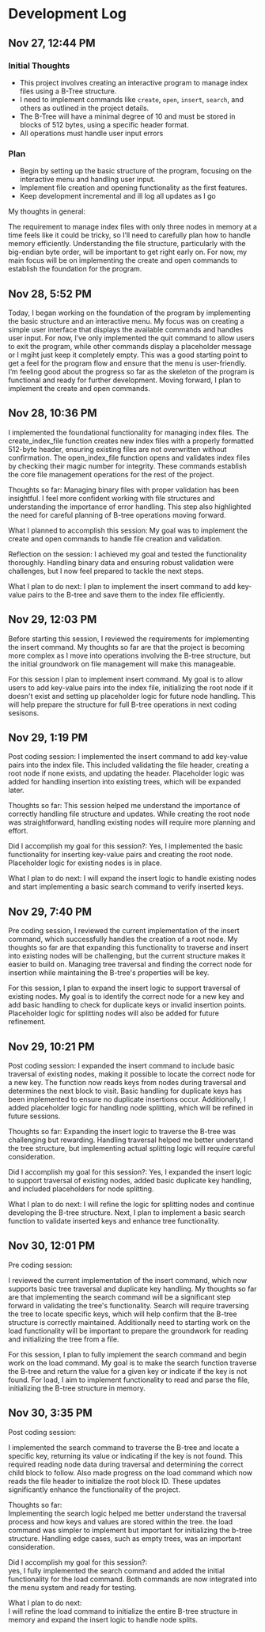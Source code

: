 # Development Log

## Nov 27, 12:44 PM 
### Initial Thoughts  
- This project involves creating an interactive program to manage index files using a B-Tree structure.  
- I need to implement commands like `create`, `open`, `insert`, `search`, and others as outlined in the project details.  
- The B-Tree will have a minimal degree of 10 and must be stored in blocks of 512 bytes, using a specific header format.  
- All operations must handle user input errors 
### Plan  
- Begin by setting up the basic structure of the program, focusing on the interactive menu and handling user input.  
- Implement file creation and opening functionality as the first features.  
- Keep development incremental and ill log all updates as I go

My thoughts in general:

The requirement to manage index files with only three nodes in memory at a time feels like it could be tricky, so I’ll need to carefully plan how to handle memory efficiently. Understanding the file structure, particularly with the big-endian byte order, will be important to get right early on. For now, my main focus will be on implementing the create and open commands to establish the foundation for the program.


## Nov 28, 5:52 PM 

Today, I began working on the foundation of the program by implementing the basic structure and an interactive menu. My focus was on creating a simple user interface that displays the available commands and handles user input. For now, I’ve only implemented the quit command to allow users to exit the program, while other commands display a placeholder message or I mgiht just keep it completely empty. This was a good starting point to get a feel for the program flow and ensure that the menu is user-friendly. I’m feeling good about the progress so far as the skeleton of the program is functional and ready for further development. Moving forward, I plan to implement the create and open commands.

## Nov 28, 10:36 PM

I implemented the foundational functionality for managing index files. The create_index_file function creates new index files with a properly formatted 512-byte header, ensuring existing files are not overwritten without confirmation. The open_index_file function opens and validates index files by checking their magic number for integrity. These commands establish the core file management operations for the rest of the project.

Thoughts so far: Managing binary files with proper validation has been insightful. I feel more confident working with file structures and understanding the importance of error handling. This step also highlighted the need for careful planning of B-tree operations moving forward.

What I planned to accomplish this session: My goal was to implement the create and open commands to handle file creation and validation.

Reflection on the session: I achieved my goal and tested the functionality thoroughly. Handling binary data and ensuring robust validation were challenges, but I now feel prepared to tackle the next steps.

What I plan to do next: I plan to implement the insert command to add key-value pairs to the B-tree and save them to the index file efficiently.

## Nov 29, 12:03 PM


Before starting this session, I reviewed the requirements for implementing the insert command. My thoughts so far are that the project is becoming more complex as I move into operations involving the B-tree structure, but the initial groundwork on file management will make this manageable.  

For this session I plan to implement insert command. My goal is to allow users to add key-value pairs into the index file, initializing the root node if it doesn't exist and setting up placeholder logic for future node handling. This will help prepare the structure for full B-tree operations in next coding sesisons.

## Nov 29, 1:19 PM

Post coding session: I implemented the insert command to add key-value pairs into the index file. This included validating the file header, creating a root node if none exists, and updating the header. Placeholder logic was added for handling insertion into existing trees, which will be expanded later.

Thoughts so far: This session helped me understand the importance of correctly handling file structure and updates. While creating the root node was straightforward, handling existing nodes will require more planning and effort.

Did I accomplish my goal for this session?: Yes, I implemented the basic functionality for inserting key-value pairs and creating the root node. Placeholder logic for existing nodes is in place.

What I plan to do next: I will expand the insert logic to handle existing nodes and start implementing a basic search command to verify inserted keys.

## Nov 29, 7:40 PM

Pre coding session, I reviewed the current implementation of the insert command, which successfully handles the creation of a root node. My thoughts so far are that expanding this functionality to traverse and insert into existing nodes will be challenging, but the current structure makes it easier to build on. Managing tree traversal and finding the correct node for insertion while maintaining the B-tree's properties will be key.

For this session, I plan to expand the insert logic to support traversal of existing nodes. My goal is to identify the correct node for a new key and add basic handling to check for duplicate keys or invalid insertion points. Placeholder logic for splitting nodes will also be added for future refinement.


## Nov 29, 10:21 PM

Post coding session: I expanded the insert command to include basic traversal of existing nodes, making it possible to locate the correct node for a new key. The function now reads keys from nodes during traversal and determines the next block to visit. Basic handling for duplicate keys has been implemented to ensure no duplicate insertions occur. Additionally, I added placeholder logic for handling node splitting, which will be refined in future sessions.

Thoughts so far:
Expanding the insert logic to traverse the B-tree was challenging but rewarding. Handling traversal helped me better understand the tree structure, but implementing actual splitting logic will require careful consideration.

Did I accomplish my goal for this session?:
Yes, I expanded the insert logic to support traversal of existing nodes, added basic duplicate key handling, and included placeholders for node splitting.

What I plan to do next:
I will refine the logic for splitting nodes and continue developing the B-tree structure. Next, I plan to implement a basic search function to validate inserted keys and enhance tree functionality.


## Nov 30, 12:01 PM

Pre coding session: 

I reviewed the current implementation of the insert command, which now supports basic tree traversal and duplicate key handling. My thoughts so far are that implementing the search command will be a significant step forward in validating the tree's functionality. Search will require traversing the tree to locate specific keys, which will help confirm that the B-tree structure is correctly maintained. Additionally need to starting work on the load functionality will be important to prepare the groundwork for reading and initializing the tree from a file.  

For this session, I plan to fully implement the search command and begin work on the load command. My goal is to make the search function traverse the B-tree and return the value for a given key or indicate if the key is not found. For load, I aim to implement functionality to read and parse the file, initializing the B-tree structure in memory. 

## Nov 30, 3:35 PM

Post coding session:  

I implemented the search command to traverse the B-tree and locate a specific key, returning its value or indicating if the key is not found. This required reading node data during traversal and determining the correct child block to follow. Also made progress on the load command which now reads the file header to initialize the root block ID. These updates significantly enhance the functionality of the project.  

Thoughts so far:  
Implementing the search logic helped me better understand the traversal process and how keys and values are stored within the tree. the load command was simpler to implement but important for initializing the b-tree structure. Handling edge cases, such as empty trees, was an important consideration.  

Did I accomplish my goal for this session?:  
yes, I fully implemented the search command and added the initial functionality for the load command. Both commands are now integrated into the menu system and ready for testing.  

What I plan to do next:  
I will refine the load command to initialize the entire B-tree structure in memory and expand the insert logic to handle node splits. 
